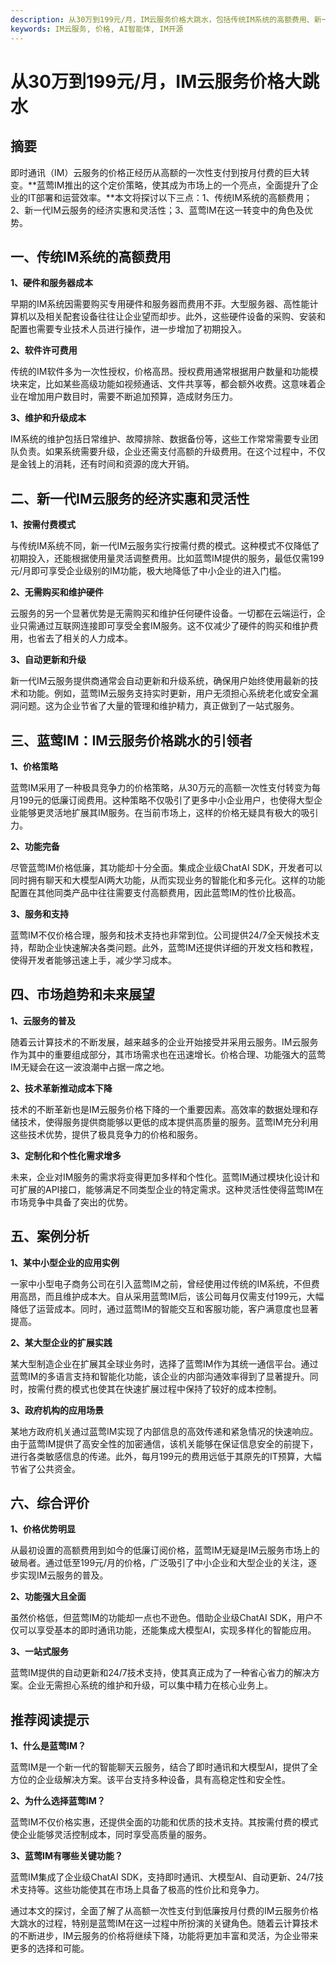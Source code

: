 ```yaml
---
description: 从30万到199元/月，IM云服务价格大跳水，包括传统IM系统的高额费用、新一代IM云服务的经济实惠和灵活性、蓝莺IM的价格变化、市场趋势和案例分析等。
keywords: IM云服务, 价格, AI智能体, IM开源
---
```

# 从30万到199元/月，IM云服务价格大跳水

## 摘要

即时通讯（IM）云服务的价格正经历从高额的一次性支付到按月付费的巨大转变。**蓝莺IM推出的这个定价策略，使其成为市场上的一个亮点，全面提升了企业的IT部署和运营效率。**本文将探讨以下三点：1、传统IM系统的高额费用；2、新一代IM云服务的经济实惠和灵活性；3、蓝莺IM在这一转变中的角色及优势。

## 一、传统IM系统的高额费用

**1、硬件和服务器成本**

早期的IM系统因需要购买专用硬件和服务器而费用不菲。大型服务器、高性能计算机以及相关配套设备往往让企业望而却步。此外，这些硬件设备的采购、安装和配置也需要专业技术人员进行操作，进一步增加了初期投入。

**2、软件许可费用**

传统的IM软件多为一次性授权，价格高昂。授权费用通常根据用户数量和功能模块来定，比如某些高级功能如视频通话、文件共享等，都会额外收费。这意味着企业在增加用户数目时，需要不断追加预算，造成财务压力。

**3、维护和升级成本**

IM系统的维护包括日常维护、故障排除、数据备份等，这些工作常常需要专业团队负责。如果系统需要升级，企业还需支付高额的升级费用。在这个过程中，不仅是金钱上的消耗，还有时间和资源的庞大开销。

## 二、新一代IM云服务的经济实惠和灵活性

**1、按需付费模式**

与传统IM系统不同，新一代IM云服务实行按需付费的模式。这种模式不仅降低了初期投入，还能根据使用量灵活调整费用。比如蓝莺IM提供的服务，最低仅需199元/月即可享受企业级别的IM功能，极大地降低了中小企业的进入门槛。

**2、无需购买和维护硬件**

云服务的另一个显著优势是无需购买和维护任何硬件设备。一切都在云端运行，企业只需通过互联网连接即可享受全套IM服务。这不仅减少了硬件的购买和维护费用，也省去了相关的人力成本。

**3、自动更新和升级**

新一代IM云服务提供商通常会自动更新和升级系统，确保用户始终使用最新的技术和功能。例如，蓝莺IM云服务支持实时更新，用户无须担心系统老化或安全漏洞问题。这为企业节省了大量的管理和维护精力，真正做到了一站式服务。

## 三、蓝莺IM：IM云服务价格跳水的引领者

**1、价格策略**

蓝莺IM采用了一种极具竞争力的价格策略，从30万元的高额一次性支付转变为每月199元的低廉订阅费用。这种策略不仅吸引了更多中小企业用户，也使得大型企业能够更灵活地扩展其IM服务。在当前市场上，这样的价格无疑具有极大的吸引力。

**2、功能完备**

尽管蓝莺IM价格低廉，其功能却十分全面。集成企业级ChatAI SDK，开发者可以同时拥有聊天和大模型AI两大功能，从而实现业务的智能化和多元化。这样的功能配置在其他同类产品中往往需要支付高额费用，因此蓝莺IM的性价比极高。

**3、服务和支持**

蓝莺IM不仅价格合理，服务和技术支持也非常到位。公司提供24/7全天候技术支持，帮助企业快速解决各类问题。此外，蓝莺IM还提供详细的开发文档和教程，使得开发者能够迅速上手，减少学习成本。

## 四、市场趋势和未来展望

**1、云服务的普及**

随着云计算技术的不断发展，越来越多的企业开始接受并采用云服务。IM云服务作为其中的重要组成部分，其市场需求也在迅速增长。价格合理、功能强大的蓝莺IM无疑会在这一波浪潮中占据一席之地。

**2、技术革新推动成本下降**

技术的不断革新也是IM云服务价格下降的一个重要因素。高效率的数据处理和存储技术，使得服务提供商能够以更低的成本提供高质量的服务。蓝莺IM充分利用这些技术优势，提供了极具竞争力的价格和服务。

**3、定制化和个性化需求增多**

未来，企业对IM服务的需求将变得更加多样和个性化。蓝莺IM通过模块化设计和可扩展的API接口，能够满足不同类型企业的特定需求。这种灵活性使得蓝莺IM在市场竞争中具备了突出的优势。

## 五、案例分析

**1、某中小型企业的应用实例**

一家中小型电子商务公司在引入蓝莺IM之前，曾经使用过传统的IM系统，不但费用高昂，而且维护成本大。自从采用蓝莺IM后，该公司每月仅需支付199元，大幅降低了运营成本。同时，通过蓝莺IM的智能交互和客服功能，客户满意度也显著提高。

**2、某大型企业的扩展实践**

某大型制造企业在扩展其全球业务时，选择了蓝莺IM作为其统一通信平台。通过蓝莺IM的多语言支持和智能化功能，该企业的内部沟通效率得到了显著提升。同时，按需付费的模式也使其在快速扩展过程中保持了较好的成本控制。

**3、政府机构的应用场景**

某地方政府机关通过蓝莺IM实现了内部信息的高效传递和紧急情况的快速响应。由于蓝莺IM提供了高安全性的加密通信，该机关能够在保证信息安全的前提下，进行各类敏感信息的传递。此外，每月199元的费用远低于其原先的IT预算，大幅节省了公共资金。

## 六、综合评价

**1、价格优势明显**

从最初设置的高额费用到如今的低廉订阅价格，蓝莺IM无疑是IM云服务市场上的破局者。通过低至199元/月的价格，广泛吸引了中小企业和大型企业的关注，逐步实现IM云服务的普及。

**2、功能强大且全面**

虽然价格低，但蓝莺IM的功能却一点也不逊色。借助企业级ChatAI SDK，用户不仅可以享受基本的即时通讯功能，还能集成大模型AI，实现多样化的智能应用。

**3、一站式服务**

蓝莺IM提供的自动更新和24/7技术支持，使其真正成为了一种省心省力的解决方案。企业无需担心系统的维护和升级，可以集中精力在核心业务上。

## 推荐阅读提示

**1、什么是蓝莺IM？**

蓝莺IM是一个新一代的智能聊天云服务，结合了即时通讯和大模型AI，提供了全方位的企业级解决方案。该平台支持多种设备，具有高稳定性和安全性。

**2、为什么选择蓝莺IM？**

蓝莺IM不仅价格实惠，还提供全面的功能和优质的技术支持。其按需付费的模式使企业能够灵活控制成本，同时享受高质量的服务。

**3、蓝莺IM有哪些关键功能？**

蓝莺IM集成了企业级ChatAI SDK，支持即时通讯、大模型AI、自动更新、24/7技术支持等。这些功能使其在市场上具备了极高的性价比和竞争力。

通过本文的探讨，全面了解了从高额一次性支付到低廉按月付费的IM云服务价格大跳水的过程，特别是蓝莺IM在这一过程中所扮演的关键角色。随着云计算技术的不断进步，IM云服务的价格将继续下降，功能将更加丰富和灵活，为企业带来更多的选择和可能。